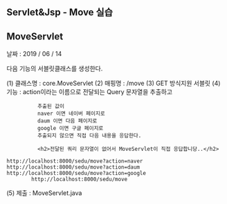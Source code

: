 ## Servlet&Jsp - Move 실습



## MoveServlet

날짜 : 2019 / 06 / 14



다음 기능의 서블릿클래스를 생성한다.

(1) 클래스명 : core.MoveServlet
(2) 매핑명 : /move
(3) GET 방식지원 서블릿
(4) 기능 : action이라는 이름으로 전달되는 Query 문자열을 추출하고

              추출된 값이
              naver 이면 네이버 페이지로
              daum 이면 다음 페이지로
              google 이면 구글 페이지로
              추출되지 않으면 직접 다음 내용을 응답한다.
    
              <h2>전달된 쿼리 문자열이 없어서 MoveServlet이 직접 응답합니당..</h2>  
    
    http://localhost:8000/sedu/move?action=naver
    http://localhost:8000/sedu/move?action=daum
    http://localhost:8000/sedu/move?action=google
            http://localhost:8000/sedu/move

(5) 제출 : MoveServlet.java

